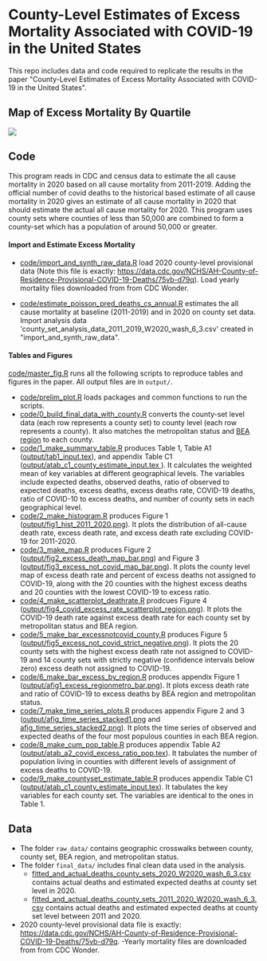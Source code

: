 # County-Level Estimates of Excess Mortality Associated with COVID-19 in the United States

This repo includes data and code required to replicate the results in the paper "County-Level Estimates of Excess Mortality Associated with COVID-19 in the United States".

## Map of Excess Mortality By Quartile

![](https://raw.githubusercontent.com/pophealthdeterminantslab/county-level-estimates-of-excess-mortality/master/output/fig2_excess_death_map_bar.png)



## Code

This program reads in CDC and census data to estimate the all cause mortality in 2020 based on all cause mortality from 2011-2019. Adding the official number of covid deaths to the historical based estimate of all cause mortality in 2020 gives an estimate of all cause mortality in 2020 that should estimate the actual all cause mortality for 2020. This program uses county sets where counties of less than 50,000 are combined to form a county-set which has a population of around 50,000 or greater.


#### Import and Estimate Excess Mortality

- [code/import_and_synth_raw_data.R](https://github.com/pophealthdeterminantslab/county-level-estimates-of-excess-mortality/blob/master/code/import_and_synth_raw_data.R) load 2020 county-level provisional data
(Note this file is exactly: https://data.cdc.gov/NCHS/AH-County-of-Residence-Provisional-COVID-19-Deaths/75vb-d79q). Load yearly mortality files downloaded from from CDC Wonder. 

- [code/estimate_poisson_pred_deaths_cs_annual.R](https://github.com/pophealthdeterminantslab/county-level-estimates-of-excess-mortality/blob/master/code/estimate_poisson_pred_deaths_cs_annual.R) estimates the all cause mortality at baseline (2011-2019) and in 2020 on county set data. Import analysis data 'county_set_analysis_data_2011_2019_W2020_wash_6_3.csv' created in "import_and_synth_raw_data".


#### Tables and Figures

[code/master_fig.R](https://github.com/pophealthdeterminantslab/county-level-estimates-of-excess-mortality/blob/master/code/master_fig.R) runs all the following scripts to reproduce tables and figures in the paper. All output files are in `output/`.

- [code/prelim_plot.R](https://github.com/pophealthdeterminantslab/county-level-estimates-of-excess-mortality/blob/master/code/prelim_plot.R) loads packages and common functions to run the scripts.
- [code/0_build_final_data_with_county.R](https://github.com/pophealthdeterminantslab/county-level-estimates-of-excess-mortality/blob/master/code/0_build_final_data_with_county.R) converts the county-set level data (each row represents a county set) to county level (each row represents a county). It also matches the metropolitan status and [BEA region](https://apps.bea.gov/iTable/definitions.cfm?did=243&reqId=70) to each county.
- [code/1_make_summary_table.R](https://github.com/pophealthdeterminantslab/county-level-estimates-of-excess-mortality/blob/master/code/1_make_summary_table.R) produces Table 1, Table A1 ([output/tab1_input.tex](https://github.com/pophealthdeterminantslab/county-level-estimates-of-excess-mortality/blob/master/output/tab1_input.tex)), and appendix Table C1 ([output/atab_c1_county_estimate_input.tex
](https://github.com/pophealthdeterminantslab/county-level-estimates-of-excess-mortality/blob/master/output/atab_c1_county_estimate_input.tex)). It calculates the weighted mean of key variables at different geographical levels. The variables include expected deaths, observed deaths, ratio of observed to expected deaths, excess deaths, excess deaths rate, COVID-19 deaths, ratio of COVID-10 to excess deaths, and number of county sets in each geographical level.
- [code/2_make_histogram.R](https://github.com/pophealthdeterminantslab/county-level-estimates-of-excess-mortality/blob/master/code/2_make_histogram.R) produces Figure 1 ([output/fig1_hist_2011_2020.png](https://github.com/pophealthdeterminantslab/county-level-estimates-of-excess-mortality/blob/master/output/fig1_hist_2011_2020.png)). It plots the distribution of all-cause death rate, excess death rate, and excess death rate excluding COVID-19 for 2011-2020. 
- [code/3_make_map.R](https://github.com/pophealthdeterminantslab/county-level-estimates-of-excess-mortality/blob/master/code/3_make_map.R) produces Figure 2 ([output/fig2_excess_death_map_bar.png](https://github.com/pophealthdeterminantslab/county-level-estimates-of-excess-mortality/blob/master/output/fig2_excess_death_map_bar.png)) and Figure 3 ([output/fig3_excess_not_covid_map_bar.png](https://github.com/pophealthdeterminantslab/county-level-estimates-of-excess-mortality/blob/master/output/fig3_excess_not_covid_map_bar.png)). It plots the county level map of excess death rate and percent of excess deaths not assigned to COVID-19, along with the 20 counties with the highest excess deaths and 20 counties with the lowest COVID-19 to excess ratio.
- [code/4_make_scatterplot_deathrate.R](https://github.com/pophealthdeterminantslab/county-level-estimates-of-excess-mortality/blob/master/code/4_make_scatterplot_deathrate.R) prodcues Figure 4 ([output/fig4_covid_excess_rate_scatterplot_region.png](https://github.com/pophealthdeterminantslab/county-level-estimates-of-excess-mortality/blob/master/output/fig4_covid_excess_rate_scatterplot_region.png)). It plots the COVID-19 death rate against excess death rate for each county set by metropolitan status and BEA region.
- [code/5_make_bar_excessnotcovid_county.R](https://github.com/pophealthdeterminantslab/county-level-estimates-of-excess-mortality/blob/master/code/5_make_bar_excessnotcovid_county.R) produces Figure 5 ([output/fig5_excess_not_covid_strict_negative.png](https://github.com/pophealthdeterminantslab/county-level-estimates-of-excess-mortality/blob/master/output/fig5_excess_not_covid_strict_negative.png)). It plots the 20 county sets with the highest excess death rate not assigned to COVID-19 and 14 county sets with strictly negative (confidence intervals below zero) excess death not assigned to COVID-19.
- [code/6_make_bar_excess_by_region.R](https://github.com/pophealthdeterminantslab/county-level-estimates-of-excess-mortality/blob/master/code/6_make_bar_excess_regionmetro.R) produces appendix Figure 1 ([output/afig1_excess_regionmetro_bar.png](https://github.com/pophealthdeterminantslab/county-level-estimates-of-excess-mortality/blob/master/output/afig1_excess_regionmetro_bar.png)). It plots excess death rate and ratio of COVID-19 to excess deaths by BEA region and metropolitan status.
- [code/7_make_time_series_plots.R](https://github.com/pophealthdeterminantslab/county-level-estimates-of-excess-mortality/blob/master/code/7_make_time_series_plots.R) produces appendix Figure 2 and 3 ([output/afig_time_series_stacked1.png](https://github.com/pophealthdeterminantslab/county-level-estimates-of-excess-mortality/blob/master/output/afig_time_series_stacked1.png) and [afig_time_series_stacked2.png](https://github.com/pophealthdeterminantslab/county-level-estimates-of-excess-mortality/blob/master/output/afig_time_series_stacked2.png)). It plots the time series of observed and expected deaths of the four most populous counties in each BEA region.
- [code/8_make_cum_pop_table.R](https://github.com/pophealthdeterminantslab/county-level-estimates-of-excess-mortality/blob/master/code/8_make_cum_pop_table.R) produces appendix Table A2 ([output/atab_a2_covid_excess_ratio_pop.tex](https://github.com/pophealthdeterminantslab/county-level-estimates-of-excess-mortality/blob/master/output/atab_a2_covid_excess_ratio_pop.tex)). It tabulates the number of population living in counties with different levels of assignment of excess deaths to COVID-19.
- [code/9_make_countyset_estimate_table.R](https://github.com/pophealthdeterminantslab/county-level-estimates-of-excess-mortality/blob/master/code/9_make_countyset_estimate_table.R) produces appendix Table C1 ([output/atab_c1_county_estimate_input.tex](https://github.com/pophealthdeterminantslab/county-level-estimates-of-excess-mortality/blob/master/output/atab_c1_county_estimate_input.tex)). It tabulates the key variables for each county set. The variables are identical to the ones in Table 1.

## Data

- The folder `raw_data/` contains geographic crosswalks between county, county set, BEA region, and metropolitan status.
- The folder `final_data/` includes final clean data used in the analysis.
  - [fitted_and_actual_deaths_county_sets_2020_W2020_wash_6_3.csv](https://github.com/pophealthdeterminantslab/county-level-estimates-of-excess-mortality/blob/master/final_data/fitted_and_actual_deaths_county_sets_2020_W2020_wash_6_3.csv) contains actual deaths and estimated expected deaths at county set level in 2020.
  - [fitted_and_actual_deaths_county_sets_2011_2020_W2020_wash_6_3.csv](https://github.com/pophealthdeterminantslab/county-level-estimates-of-excess-mortality/blob/master/final_data/fitted_and_actual_deaths_county_sets_2011_2020_W2020_wash_6_3.csv) contains actual deaths and estimated expected deaths at county set level between 2011 and 2020.
- 2020 county-level provisional data file is exactly: https://data.cdc.gov/NCHS/AH-County-of-Residence-Provisional-COVID-19-Deaths/75vb-d79q. 
-Yearly mortality files are downloaded from from CDC Wonder. 